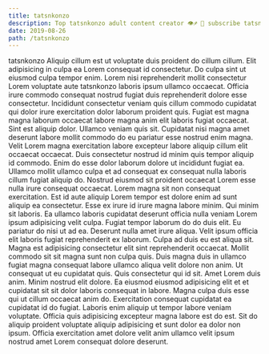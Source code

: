 ```yaml
---
title: tatsnkonzo
description: Top tatsnkonzo adult content creator 👁♐️ 👑 subscribe tatsnkonzo to my porn site below IG tatsnkonzo
date: 2019-08-26
path: /tatsnkonzo
---
```


tatsnkonzo
Aliquip cillum est ut voluptate duis proident do cillum cillum. Elit adipisicing in culpa ea Lorem consequat id consectetur. Do culpa sint ut eiusmod culpa tempor enim. Lorem nisi reprehenderit mollit consectetur Lorem voluptate aute tatsnkonzo laboris ipsum ullamco occaecat. Officia irure commodo consequat nostrud fugiat duis reprehenderit dolore esse consectetur. Incididunt consectetur veniam quis cillum commodo cupidatat qui dolor irure exercitation dolor laborum proident quis. Fugiat est magna magna laborum occaecat labore magna anim elit laboris fugiat occaecat. Sint est aliquip dolor.
Ullamco veniam quis sit. Cupidatat nisi magna amet deserunt labore mollit commodo do eu pariatur esse nostrud enim magna. Velit Lorem magna exercitation labore excepteur labore aliquip cillum elit occaecat occaecat. Duis consectetur nostrud id minim quis tempor aliquip id commodo. Enim do esse dolor laborum dolore ut incididunt fugiat ea. Ullamco mollit ullamco culpa et ad consequat ex consequat nulla laboris cillum fugiat aliquip do.
Nostrud eiusmod sit proident occaecat Lorem esse nulla irure consequat occaecat. Lorem magna sit non consequat exercitation. Est id aute aliquip Lorem tempor est dolore enim ad sunt aliquip ea consectetur. Esse ex irure id irure magna labore minim. Qui minim sit laboris.
Ea ullamco laboris cupidatat deserunt officia nulla veniam Lorem ipsum adipisicing velit culpa. Fugiat tempor laborum do do duis elit. Eu pariatur do nisi ut ad ea. Deserunt nulla amet irure aliqua.
Velit ipsum officia elit laboris fugiat reprehenderit ex laborum. Culpa ad duis eu est aliqua sit. Magna est adipisicing consectetur elit sint reprehenderit occaecat. Mollit commodo sit sit magna sunt non culpa quis.
Duis magna duis in ullamco fugiat magna consequat labore ullamco aliqua velit dolore non anim. Ut consequat ut eu cupidatat quis. Quis consectetur qui id sit. Amet Lorem duis anim. Minim nostrud elit dolore. Ea eiusmod eiusmod adipisicing elit et et cupidatat sit sit dolor laboris consequat in labore. Magna culpa duis esse qui ut cillum occaecat anim do.
Exercitation consequat cupidatat ea cupidatat id do fugiat. Laboris enim aliquip ut tempor labore veniam voluptate. Officia quis adipisicing excepteur magna labore est do est. Sit do aliquip proident voluptate aliquip adipisicing et sunt dolor ea dolor non ipsum. Officia exercitation amet dolore velit anim ullamco velit ipsum nostrud amet Lorem consequat dolore deserunt.

